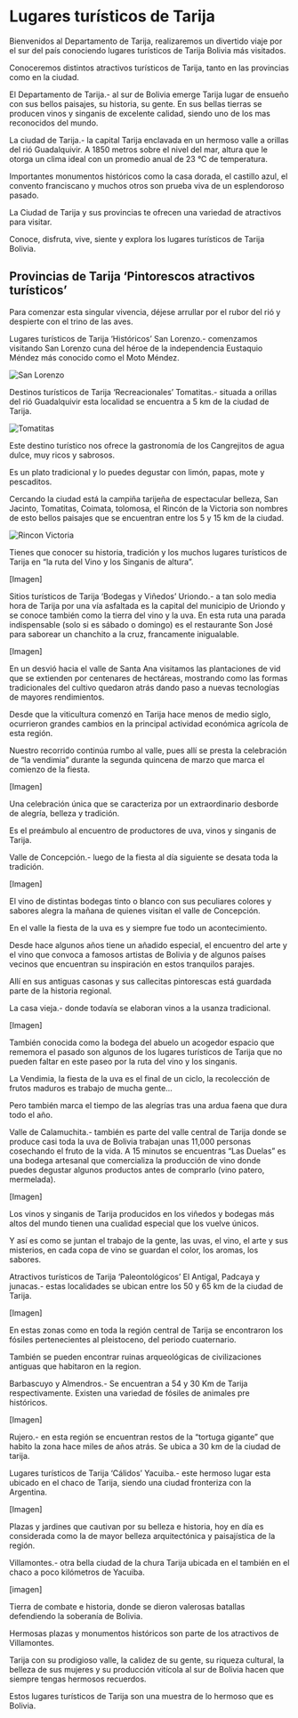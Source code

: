 # Lugares turísticos de Tarija

Bienvenidos al Departamento de Tarija, realizaremos un divertido viaje por el sur del país conociendo lugares turísticos de Tarija Bolivia más visitados.

Conoceremos distintos atractivos turísticos de Tarija, tanto en las provincias como en la ciudad.

El Departamento de Tarija.- al sur de Bolivia emerge Tarija lugar de ensueño con sus bellos paisajes, su historia, su gente.
En sus bellas tierras se producen vinos y singanis de excelente calidad, siendo uno de los mas reconocidos del mundo.

La ciudad de Tarija.- la capital Tarija enclavada en un hermoso valle a orillas del rió Guadalquivir.
A 1850 metros sobre el nivel del mar, altura que le otorga un clima ideal con un promedio anual de 23 °C de temperatura.

Importantes monumentos históricos como la casa dorada, el castillo azul, el convento franciscano y muchos otros son prueba viva de un esplendoroso pasado.

La Ciudad de Tarija y sus provincias te ofrecen una variedad de atractivos para visitar.

Conoce, disfruta, vive, siente y explora los lugares turísticos de Tarija Bolivia.


## Provincias de Tarija ‘Pintorescos atractivos turísticos’
Para comenzar esta singular vivencia, déjese arrullar por el rubor del rió y despierte con el trino de las aves.

Lugares turísticos de Tarija ‘Históricos’
San Lorenzo.- comenzamos visitando San Lorenzo cuna del héroe de la independencia Eustaquio Méndez más conocido como el Moto Méndez.

![San Lorenzo](http://3.bp.blogspot.com/-sXN2Dc1_6CU/U-dww7HaRCI/AAAAAAAAT5M/qWV8s8HtTRw/s1600/san_lorenzo.jpg)

Destinos turísticos de Tarija ‘Recreacionales’
Tomatitas.- situada a orillas del rió Guadalquivir esta localidad se encuentra a 5 km de la ciudad de Tarija.

![Tomatitas](http://www.periodicolaregion.com/v2/media/k2/items/cache/d521b3285331148964fc0a459a826ae3_XL.jpg)

Este destino turístico nos ofrece la gastronomía de los Cangrejitos de agua dulce, muy ricos y sabrosos.

Es un plato tradicional y lo puedes degustar con limón, papas, mote y pescaditos.

Cercando la ciudad está la campiña tarijeña de espectacular belleza, San Jacinto, Tomatitas, Coimata, tolomosa, el Rincón de la Victoria son nombres de esto bellos paisajes que se encuentran entre los 5 y 15 km de la ciudad.

![Rincon Victoria](http://www.elpaisonline.com/media/k2/items/cache/c5c5b877bfdd5ea9ba7d983e3b61c734_XL.jpg?t=1432361718)

Tienes que conocer su historia, tradición y los muchos lugares turísticos de Tarija en “la ruta del Vino y los Singanis de altura”.

[Imagen]

Sitios turísticos de Tarija ‘Bodegas y Viñedos’
Uriondo.- a tan solo media hora de Tarija por una vía asfaltada es la capital del municipio de Uriondo y se conoce también como la tierra del vino y la uva.
En esta ruta una parada indispensable (solo si es sábado o domingo) es el restaurante Son José para saborear un chanchito a la cruz, francamente inigualable.

[Imagen]

En un desvió hacia el valle de Santa Ana visitamos las plantaciones de vid que se extienden por centenares de hectáreas, mostrando como las formas tradicionales del cultivo quedaron atrás dando paso a nuevas tecnologías de mayores rendimientos.

Desde que la viticultura comenzó en Tarija hace menos de medio siglo, ocurrieron grandes cambios en la principal actividad económica agrícola de esta región.

Nuestro recorrido continúa rumbo al valle, pues allí se presta la celebración de “la vendimia” durante la segunda quincena de marzo que marca el comienzo de la fiesta.

[Imagen]

Una celebración única que se caracteriza por un extraordinario desborde de alegría, belleza y tradición.

Es el preámbulo al encuentro de productores de uva, vinos y singanis de Tarija.

Valle de Concepción.- luego de la fiesta al día siguiente se desata toda la tradición.

[Imagen]

El vino de distintas bodegas tinto o blanco con sus peculiares colores y sabores alegra la mañana de quienes visitan el valle de Concepción.

En el valle la fiesta de la uva es y siempre fue todo un acontecimiento.

Desde hace algunos años tiene un añadido especial, el encuentro del arte y el vino que convoca a famosos artistas de Bolivia y de algunos países vecinos que encuentran su inspiración en estos tranquilos parajes.

Allí en sus antiguas casonas y sus callecitas pintorescas está guardada parte de la historia regional.

La casa vieja.- donde todavía se elaboran vinos a la usanza tradicional.

[Imagen]

También conocida como la bodega del abuelo un acogedor espacio que rememora el pasado son algunos de los lugares turísticos de Tarija que no pueden faltar en este paseo por la ruta del vino y los singanis.

La Vendimia, la fiesta de la uva es el final de un ciclo, la recolección de frutos maduros es trabajo de mucha gente…

Pero también marca el tiempo de las alegrías tras una ardua faena que dura todo el año.

Valle de Calamuchita.- también es parte del valle central de Tarija donde se produce casi toda la uva de Bolivia trabajan unas 11,000 personas cosechando el fruto de la vida.
A 15 minutos se encuentras “Las Duelas” es una bodega artesanal que comercializa la producción de vino donde puedes degustar algunos productos antes de comprarlo (vino patero, mermelada).

[Imagen]

Los vinos y singanis de Tarija producidos en los viñedos y bodegas más altos del mundo tienen una cualidad especial que los vuelve únicos.

Y así es como se juntan el trabajo de la gente, las uvas, el vino, el arte y sus misterios, en cada copa de vino se guardan el color, los aromas, los sabores.

Atractivos turísticos de Tarija ‘Paleontológicos’
El Antigal, Padcaya y junacas.- estas localidades se ubican entre los 50 y 65 km de la ciudad de Tarija.

[Imagen]

En estas zonas como en toda la región central de Tarija se encontraron los fósiles pertenecientes al pleistoceno, del periodo cuaternario.

También se pueden encontrar ruinas arqueológicas de civilizaciones antiguas que habitaron en la region.

Barbascuyo y Almendros.- Se encuentran a 54 y 30 Km de Tarija respectivamente.
Existen una variedad de fósiles de animales pre históricos.

[Imagen]

Rujero.- en esta región se encuentran restos de la “tortuga gigante” que habito la zona hace miles de años atrás.
Se ubica a 30 km de la ciudad de tarija.

Lugares turísticos de Tarija ‘Cálidos’
Yacuiba.- este hermoso lugar esta ubicado en el chaco de Tarija, siendo una ciudad fronteriza con la Argentina.

[Imagen]

Plazas y jardines que cautivan por su belleza e historia, hoy en día es considerada como la de mayor belleza arquitectónica y paisajística de la región.

Villamontes.- otra bella ciudad de la chura Tarija ubicada en el también en el chaco a poco kilómetros de Yacuiba.

[imagen]

Tierra de combate e historia, donde se dieron valerosas batallas defendiendo la soberanía de Bolivia.

Hermosas plazas y monumentos históricos son parte de los atractivos de Villamontes.

Tarija con su prodigioso valle, la calidez de su gente, su riqueza cultural, la belleza de sus mujeres y su producción vitícola al sur de Bolivia hacen que siempre tengas hermosos recuerdos.

Estos lugares turísticos de Tarija son una muestra de lo hermoso que es Bolivia.
